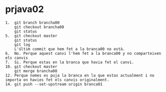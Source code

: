 # prjava02

    1.  git branch brancha00
        git checkout brancha00
        git status
    5.  git checkout master
        git status
        git log
        L'últim commit que hem fet a la branca00 no està.
    6.  No. Perque aquest canvi l'hem fet a la branca00 y no comparteixen els canvis
    7.  Si. Perque estas en la branca que havia fet el canvi.
    10. git checkout master
        git merge brancha00
    12. Perque nomes es puja la branca en la que estas actualment i no importa on havies fet els canvis originalment.
    14. git push --set-upstream origin branca01
